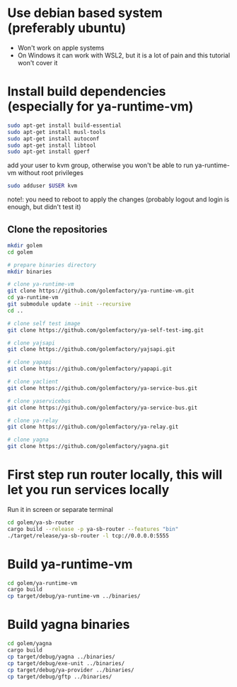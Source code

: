 # Use debian based system (preferably ubuntu)

* Won't work on apple systems
* On Windows it can work with WSL2, but it is a lot of pain and this tutorial won't cover it

# Install build dependencies (especially for ya-runtime-vm)

```bash
sudo apt-get install build-essential
sudo apt-get install musl-tools
sudo apt-get install autoconf
sudo apt-get install libtool
sudo apt-get install gperf
```

add your user to kvm group, otherwise you won't be able to run ya-runtime-vm without root privileges
```bash
sudo adduser $USER kvm
```
note!: you need to reboot to apply the changes (probably logout and login is enough, but didn't test it)

## Clone the repositories

```bash
mkdir golem
cd golem

# prepare binaries directory
mkdir binaries

# clone ya-runtime-vm
git clone https://github.com/golemfactory/ya-runtime-vm.git
cd ya-runtime-vm
git submodule update --init --recursive
cd ..

# clone self test image
git clone https://github.com/golemfactory/ya-self-test-img.git

# clone yajsapi
git clone https://github.com/golemfactory/yajsapi.git

# clone yapapi
git clone https://github.com/golemfactory/yapapi.git

# clone yaclient
git clone https://github.com/golemfactory/ya-service-bus.git

# clone yaservicebus
git clone https://github.com/golemfactory/ya-service-bus.git

# clone ya-relay
git clone https://github.com/golemfactory/ya-relay.git

# clone yagna
git clone https://github.com/golemfactory/yagna.git
```

# First step run router locally, this will let you run services locally

Run it in screen or separate terminal
```bash
cd golem/ya-sb-router
cargo build --release -p ya-sb-router --features "bin"
./target/release/ya-sb-router -l tcp://0.0.0.0:5555
```

# Build ya-runtime-vm

```bash
cd golem/ya-runtime-vm
cargo build
cp target/debug/ya-runtime-vm ../binaries/
```

# Build yagna binaries

```bash
cd golem/yagna
cargo build
cp target/debug/yagna ../binaries/
cp target/debug/exe-unit ../binaries/
cp target/debug/ya-provider ../binaries/
cp target/debug/gftp ../binaries/
```


